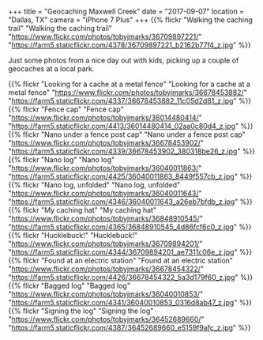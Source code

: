 +++
title = "Geocaching Maxwell Creek"
date = "2017-09-07"
location = "Dallas, TX"
camera = "iPhone 7 Plus"
+++
{{% flickr "Walking the caching trail"
           "Walking the caching trail"
           "https://www.flickr.com/photos/tobyjmarks/36709897221/"
           "https://farm5.staticflickr.com/4378/36709897221_b2162b77f4_z.jpg" %}}
<!--more-->        

Just some photos from a nice day out with kids, picking up a couple of geocaches at a local park. 
      
{{% flickr "Looking for a cache at a metal fence"
           "Looking for a cache at a metal fence"
           "https://www.flickr.com/photos/tobyjmarks/36678453882/"
           "https://farm5.staticflickr.com/4337/36678453882_11c05d2d81_z.jpg" %}}
{{% flickr "Fence cap"
           "Fence cap"
           "https://www.flickr.com/photos/tobyjmarks/36014480414/"
           "https://farm5.staticflickr.com/4413/36014480414_02aa0c80d4_z.jpg" %}}
{{% flickr "Nano under a fence post cap"
           "Nano under a fence post cap"
           "https://www.flickr.com/photos/tobyjmarks/36678453902/"
           "https://farm5.staticflickr.com/4339/36678453902_380318be26_z.jpg" %}}
{{% flickr "Nano log"
           "Nano log"
           "https://www.flickr.com/photos/tobyjmarks/36040011863/"
           "https://farm5.staticflickr.com/4425/36040011863_8449f557cb_z.jpg" %}}
{{% flickr "Nano log, unfolded"
           "Nano log, unfolded"
           "https://www.flickr.com/photos/tobyjmarks/36040011643/"
           "https://farm5.staticflickr.com/4346/36040011643_a26eb7bfdb_z.jpg" %}}
{{% flickr "My caching hat"
           "My caching hat"
           "https://www.flickr.com/photos/tobyjmarks/36848910545/"
           "https://farm5.staticflickr.com/4365/36848910545_4d86fcf6c0_z.jpg" %}}
{{% flickr "Hucklebuck!"
           "Hucklebuck!"
           "https://www.flickr.com/photos/tobyjmarks/36709894201/"
           "https://farm5.staticflickr.com/4344/36709894201_ae7311c06e_z.jpg" %}}
{{% flickr "Found at an electric station"
           "Found at an electric station"
           "https://www.flickr.com/photos/tobyjmarks/36678454322/"
           "https://farm5.staticflickr.com/4426/36678454322_5a3d179f60_z.jpg" %}}
{{% flickr "Bagged log"
           "Bagged log"
           "https://www.flickr.com/photos/tobyjmarks/36040010853/"
           "https://farm5.staticflickr.com/4341/36040010853_0316d8ab47_z.jpg" %}}
{{% flickr "Signing the log"
           "Signing the log"
           "https://www.flickr.com/photos/tobyjmarks/36452689660/"
           "https://farm5.staticflickr.com/4387/36452689660_e5159f9afc_z.jpg" %}}

